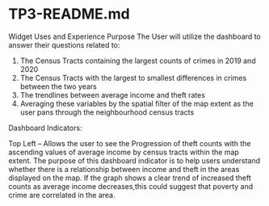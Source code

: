 # TP3-README.md

Widget Uses and Experience Purpose
The User will utilize the dashboard to answer their questions related to: 
1.	The Census Tracts containing the largest counts of crimes in 2019 and 2020
2.	The Census Tracts with the largest to smallest differences in crimes between the two years
3.	The trendlines between average income and theft rates
4.	Averaging these variables by the spatial filter of the map extent as the user pans through the neighbourhood census tracts

Dashboard Indicators: 

Top Left – Allows the user to see the Progression of theft counts with the ascending values of average income by census tracts within the map extent.
The purpose of this dashboard indicator is to help users understand whether there is a relationship between income and theft in the areas displayed on the map.  If the graph shows a clear trend of increased theft counts as average income decreases,this could suggest that poverty and crime are correlated in the area.
